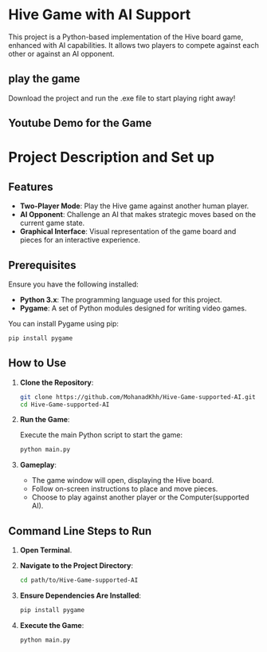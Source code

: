 

# Hive Game with AI Support

This project is a Python-based implementation of the Hive board game, enhanced with AI capabilities. It allows two players to compete against each other or against an AI opponent.

## play the game

Download the project and run the .exe file to start playing right away!

## Youtube Demo for the Game

<placeholder for youtube link>


# Project Description and Set up

## Features

- **Two-Player Mode**: Play the Hive game against another human player.
- **AI Opponent**: Challenge an AI that makes strategic moves based on the current game state.
- **Graphical Interface**: Visual representation of the game board and pieces for an interactive experience.

## Prerequisites

Ensure you have the following installed:

- **Python 3.x**: The programming language used for this project.
- **Pygame**: A set of Python modules designed for writing video games.

You can install Pygame using pip:

```bash
pip install pygame
```

## How to Use

1. **Clone the Repository**:

   ```bash
   git clone https://github.com/MohanadKhh/Hive-Game-supported-AI.git
   cd Hive-Game-supported-AI
   ```

2. **Run the Game**:

   Execute the main Python script to start the game:

   ```bash
   python main.py
   ```

3. **Gameplay**:

   - The game window will open, displaying the Hive board.
   - Follow on-screen instructions to place and move pieces.
   - Choose to play against another player or the Computer(supported AI).

## Command Line Steps to Run

1. **Open Terminal**.

2. **Navigate to the Project Directory**:

   ```bash
   cd path/to/Hive-Game-supported-AI
   ```

3. **Ensure Dependencies Are Installed**:

   ```bash
   pip install pygame
   ```

4. **Execute the Game**:

   ```bash
   python main.py
   ```


